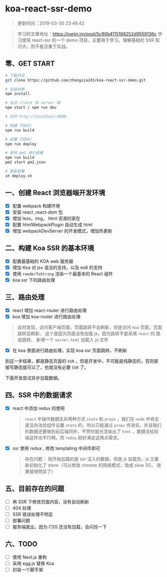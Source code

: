 # koa-react-ssr-demo

> 更新时间：2019-03-30 23:48:42

> 学习的文章地址：https://juejin.im/post/5c90b4115188252d9559136c
> 学习使用 react-ssr 的一个 demo 项目，主要用于学习，理解基础的 SSR 知识点，而不是注重于实战。

## 零、GET START

```bash
# 下载项目
git clone https://github.com/zhongxia245/koa-react-ssr-demo.git

# 安装依赖
npm install

# 启动 client 和 server 端
npm start / npm run dev

# 访问 http://localhost:9000

# 构建（TODO）
npm run build

# 部署（TODO）
npm run deploy

# 使用 pm2 进行部署
npm run build 
pm2 start pm2.json

# 更新部署
sh deploy.sh

```

## 一、创建 React 浏览器端开发环境

- [x] 配置 webpack 构建环境
- [x] 安装 react ,react-dom 包
- [x] 增加 less，img， html 资源的家在
- [x] 配置 htmlWebpackPlugin 自动生成 html
- [x] 增加 webpackDevServer 的开发模式，增加热更新

## 二、构建 Koa SSR 的基本环境

- [x] 配置最基础的 KOA web 服务器
- [x] 增加 Koa 对 jsx 语法的支持，以及 es6 的支持
- [x] 使用 `renderToString` 渲染一个最基本的 React 组件
- [x] koa ssr 下的路由处理

## 三、路由处理

- [x] react 增加 react-router 进行路由处理
- [x] koa 增加 koa-router 进行路由处理

> 此时发现，访问客户端页面，页面跳转不会刷新，但是访问 `koa` 页面，页面跳转会刷新。
> 这个是因为页面没有加载 js，因为跳转不是采用 `react` 的 路由跳转。
> 新增一个 `server.html` 加载入 js 文件

- [x] 在 koa 里面进行路由处理，实现 koa ssr 页面跳转，不刷新

到这一步结束，都是静态页面的 `SSR` ，但是开发中，不可能是纯静态的，否则直接写静态就可以了，也就没有必要 `SSR` 了。

下面开发尝试异步加载数据。

## 四、SSR 中的数据请求

- [x] react 中添加 redux 的使用
  > `react` 中操作数据无非两种方式 `state` 和 `props` ，我们在 `node` 中肯定是没办法给组件设置 `state` 的，所以只能通过 `props` 传进去，并且我们的数据还要做到前后端同步，不然你就光渲染出了 `html` ，数据没给前端这样也不行啊。而 `redux` 刚好满足这两点需求。
- [x] ssr 使用 redux , 修改 templating 中间件即可
  > 存在问题： 刚开始加载的是 ssr 注入的数据，但是 js 加载完，js 又重新初始化了 store（可以修改 chrome 的网络模式，改成 slow 3G， 效果就很明显了）

## 五、目前存在的问题

- [ ] 再 SSR 下修改页面内容，没有自动刷新
- [ ] 404 处理
- [ ] SSR 错误处理不明显
- [ ] 部署问题
- [ ] 服务端直出，因为 CSS 还没有加载，会闪烁一下

## 六、TODO

- [ ] 使用 Next.js 重构
- [ ] 采用 egg.js 替换 Koa
- [ ] 封装一个脚手架
